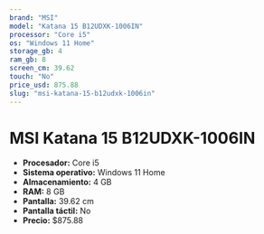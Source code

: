 ```yaml
---
brand: "MSI"
model: "Katana 15 B12UDXK-1006IN"
processor: "Core i5"
os: "Windows 11 Home"
storage_gb: 4
ram_gb: 8
screen_cm: 39.62
touch: "No"
price_usd: 875.88
slug: "msi-katana-15-b12udxk-1006in"
---
```


# MSI Katana 15 B12UDXK-1006IN

- **Procesador:** Core i5
- **Sistema operativo:** Windows 11 Home
- **Almacenamiento:** 4 GB
- **RAM:** 8 GB
- **Pantalla:** 39.62 cm
- **Pantalla táctil:** No
- **Precio:** $875.88
